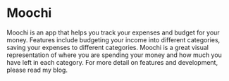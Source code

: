 # Moochi

Moochi is an app that helps you track your expenses and budget for your money. Features include budgeting your income into different categories, saving your expenses to different categories. Moochi is a great visual representation of where you are spending your money and how much you have left in each category. For more detail on features and development, please read my blog.
